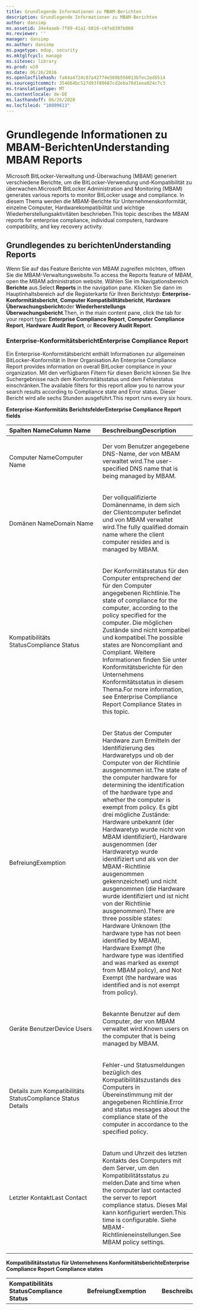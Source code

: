 ```yaml
---
title: Grundlegende Informationen zu MBAM-Berichten
description: Grundlegende Informationen zu MBAM-Berichten
author: dansimp
ms.assetid: 34e4aaeb-7f89-41a1-b816-c6fe8397b060
ms.reviewer: ''
manager: dansimp
ms.author: dansimp
ms.pagetype: mdop, security
ms.mktglfcycl: manage
ms.sitesec: library
ms.prod: w10
ms.date: 06/16/2016
ms.openlocfilehash: fa64a4724c87a42774e569b556013bfec2ed5514
ms.sourcegitcommit: 354664bc527d93f80687cd2eba70d1eea024c7c3
ms.translationtype: MT
ms.contentlocale: de-DE
ms.lasthandoff: 06/26/2020
ms.locfileid: "10809613"
---
```

# <span data-ttu-id="4cde3-103">Grundlegende Informationen zu MBAM-Berichten</span><span class="sxs-lookup"><span data-stu-id="4cde3-103">Understanding MBAM Reports</span></span>


<span data-ttu-id="4cde3-104">Microsoft BitLocker-Verwaltung und-Überwachung (MBAM) generiert verschiedene Berichte, um die BitLocker-Verwendung und-Kompatibilität zu überwachen.</span><span class="sxs-lookup"><span data-stu-id="4cde3-104">Microsoft BitLocker Administration and Monitoring (MBAM) generates various reports to monitor BitLocker usage and compliance.</span></span> <span data-ttu-id="4cde3-105">In diesem Thema werden die MBAM-Berichte für Unternehmenskonformität, einzelne Computer, Hardwarekompatibilität und wichtige Wiederherstellungsaktivitäten beschrieben.</span><span class="sxs-lookup"><span data-stu-id="4cde3-105">This topic describes the MBAM reports for enterprise compliance, individual computers, hardware compatibility, and key recovery activity.</span></span>

## <span data-ttu-id="4cde3-106">Grundlegendes zu berichten</span><span class="sxs-lookup"><span data-stu-id="4cde3-106">Understanding Reports</span></span>


<span data-ttu-id="4cde3-107">Wenn Sie auf das Feature Berichte von MBAM zugreifen möchten, öffnen Sie die MBAM-Verwaltungswebsite.</span><span class="sxs-lookup"><span data-stu-id="4cde3-107">To access the Reports feature of MBAM, open the MBAM administration website.</span></span> <span data-ttu-id="4cde3-108">Wählen Sie im Navigationsbereich **Berichte** aus.</span><span class="sxs-lookup"><span data-stu-id="4cde3-108">Select **Reports** in the navigation pane.</span></span> <span data-ttu-id="4cde3-109">Klicken Sie dann im Hauptinhaltsbereich auf die Registerkarte für Ihren Berichtstyp: **Enterprise-Konformitätsbericht**, **Computer Kompatibilitätsbericht**, **Hardware Überwachungsbericht**oder **Wiederherstellungs Überwachungsbericht**.</span><span class="sxs-lookup"><span data-stu-id="4cde3-109">Then, in the main content pane, click the tab for your report type: **Enterprise Compliance Report**, **Computer Compliance Report**, **Hardware Audit Report**, or **Recovery Audit Report**.</span></span>

### <span data-ttu-id="4cde3-110">Enterprise-Konformitätsbericht</span><span class="sxs-lookup"><span data-stu-id="4cde3-110">Enterprise Compliance Report</span></span>

<span data-ttu-id="4cde3-111">Ein Enterprise-Konformitätsbericht enthält Informationen zur allgemeinen BitLocker-Konformität in Ihrer Organisation.</span><span class="sxs-lookup"><span data-stu-id="4cde3-111">An Enterprise Compliance Report provides information on overall BitLocker compliance in your organization.</span></span> <span data-ttu-id="4cde3-112">Mit den verfügbaren Filtern für diesen Bericht können Sie Ihre Suchergebnisse nach dem Konformitätsstatus und dem Fehlerstatus einschränken.</span><span class="sxs-lookup"><span data-stu-id="4cde3-112">The available filters for this report allow you to narrow your search results according to Compliance state and Error status.</span></span> <span data-ttu-id="4cde3-113">Dieser Bericht wird alle sechs Stunden ausgeführt.</span><span class="sxs-lookup"><span data-stu-id="4cde3-113">This report runs every six hours.</span></span>

**<span data-ttu-id="4cde3-114">Enterprise-Konformitäts Berichtsfelder</span><span class="sxs-lookup"><span data-stu-id="4cde3-114">Enterprise Compliance Report fields</span></span>**

<table>
<colgroup>
<col width="50%" />
<col width="50%" />
</colgroup>
<thead>
<tr class="header">
<th align="left"><span data-ttu-id="4cde3-115">Spalten Name</span><span class="sxs-lookup"><span data-stu-id="4cde3-115">Column Name</span></span></th>
<th align="left"><span data-ttu-id="4cde3-116">Beschreibung</span><span class="sxs-lookup"><span data-stu-id="4cde3-116">Description</span></span></th>
</tr>
</thead>
<tbody>
<tr class="odd">
<td align="left"><p><span data-ttu-id="4cde3-117">Computer Name</span><span class="sxs-lookup"><span data-stu-id="4cde3-117">Computer Name</span></span></p></td>
<td align="left"><p><span data-ttu-id="4cde3-118">Der vom Benutzer angegebene DNS-Name, der von MBAM verwaltet wird.</span><span class="sxs-lookup"><span data-stu-id="4cde3-118">The user-specified DNS name that is being managed by MBAM.</span></span></p></td>
</tr>
<tr class="even">
<td align="left"><p><span data-ttu-id="4cde3-119">Domänen Name</span><span class="sxs-lookup"><span data-stu-id="4cde3-119">Domain Name</span></span></p></td>
<td align="left"><p><span data-ttu-id="4cde3-120">Der vollqualifizierte Domänenname, in dem sich der Clientcomputer befindet und von MBAM verwaltet wird.</span><span class="sxs-lookup"><span data-stu-id="4cde3-120">The fully qualified domain name where the client computer resides and is managed by MBAM.</span></span></p></td>
</tr>
<tr class="odd">
<td align="left"><p><span data-ttu-id="4cde3-121">Kompatibilitäts Status</span><span class="sxs-lookup"><span data-stu-id="4cde3-121">Compliance Status</span></span></p></td>
<td align="left"><p><span data-ttu-id="4cde3-122">Der Konformitätsstatus für den Computer entsprechend der für den Computer angegebenen Richtlinie.</span><span class="sxs-lookup"><span data-stu-id="4cde3-122">The state of compliance for the computer, according to the policy specified for the computer.</span></span> <span data-ttu-id="4cde3-123">Die möglichen Zustände sind nicht kompatibel und kompatibel.</span><span class="sxs-lookup"><span data-stu-id="4cde3-123">The possible states are Noncompliant and Compliant.</span></span> <span data-ttu-id="4cde3-124">Weitere Informationen finden Sie unter Konformitätsberichte für den Unternehmens Konformitätsstatus in diesem Thema.</span><span class="sxs-lookup"><span data-stu-id="4cde3-124">For more information, see Enterprise Compliance Report Compliance States in this topic.</span></span></p></td>
</tr>
<tr class="even">
<td align="left"><p><span data-ttu-id="4cde3-125">Befreiung</span><span class="sxs-lookup"><span data-stu-id="4cde3-125">Exemption</span></span></p></td>
<td align="left"><p><span data-ttu-id="4cde3-126">Der Status der Computer Hardware zum Ermitteln der Identifizierung des Hardwaretyps und ob der Computer von der Richtlinie ausgenommen ist.</span><span class="sxs-lookup"><span data-stu-id="4cde3-126">The state of the computer hardware for determining the identification of the hardware type and whether the computer is exempt from policy.</span></span> <span data-ttu-id="4cde3-127">Es gibt drei mögliche Zustände: Hardware unbekannt (der Hardwaretyp wurde nicht von MBAM identifiziert), Hardware ausgenommen (der Hardwaretyp wurde identifiziert und als von der MBAM-Richtlinie ausgenommen gekennzeichnet) und nicht ausgenommen (die Hardware wurde identifiziert und ist nicht von der Richtlinie ausgenommen).</span><span class="sxs-lookup"><span data-stu-id="4cde3-127">There are three possible states: Hardware Unknown (the hardware type has not been identified by MBAM), Hardware Exempt (the hardware type was identified and was marked as exempt from MBAM policy), and Not Exempt (the hardware was identified and is not exempt from policy).</span></span></p></td>
</tr>
<tr class="odd">
<td align="left"><p><span data-ttu-id="4cde3-128">Geräte Benutzer</span><span class="sxs-lookup"><span data-stu-id="4cde3-128">Device Users</span></span></p></td>
<td align="left"><p><span data-ttu-id="4cde3-129">Bekannte Benutzer auf dem Computer, der von MBAM verwaltet wird.</span><span class="sxs-lookup"><span data-stu-id="4cde3-129">Known users on the computer that is being managed by MBAM.</span></span></p></td>
</tr>
<tr class="even">
<td align="left"><p><span data-ttu-id="4cde3-130">Details zum Kompatibilitäts Status</span><span class="sxs-lookup"><span data-stu-id="4cde3-130">Compliance Status Details</span></span></p></td>
<td align="left"><p><span data-ttu-id="4cde3-131">Fehler-und Statusmeldungen bezüglich des Kompatibilitätszustands des Computers in Übereinstimmung mit der angegebenen Richtlinie.</span><span class="sxs-lookup"><span data-stu-id="4cde3-131">Error and status messages about the compliance state of the computer in accordance to the specified policy.</span></span></p></td>
</tr>
<tr class="odd">
<td align="left"><p><span data-ttu-id="4cde3-132">Letzter Kontakt</span><span class="sxs-lookup"><span data-stu-id="4cde3-132">Last Contact</span></span></p></td>
<td align="left"><p><span data-ttu-id="4cde3-133">Datum und Uhrzeit des letzten Kontakts des Computers mit dem Server, um den Kompatibilitätsstatus zu melden.</span><span class="sxs-lookup"><span data-stu-id="4cde3-133">Date and time when the computer last contacted the server to report compliance status.</span></span> <span data-ttu-id="4cde3-134">Dieses Mal kann konfiguriert werden.</span><span class="sxs-lookup"><span data-stu-id="4cde3-134">This time is configurable.</span></span> <span data-ttu-id="4cde3-135">Siehe MBAM-Richtlinieneinstellungen.</span><span class="sxs-lookup"><span data-stu-id="4cde3-135">See MBAM policy settings.</span></span></p></td>
</tr>
</tbody>
</table>

 

**<span data-ttu-id="4cde3-136">Kompatibilitätsstatus für Unternehmens Konformitätsberichte</span><span class="sxs-lookup"><span data-stu-id="4cde3-136">Enterprise Compliance Report Compliance states</span></span>**

<table>
<colgroup>
<col width="25%" />
<col width="25%" />
<col width="25%" />
<col width="25%" />
</colgroup>
<thead>
<tr class="header">
<th align="left"><span data-ttu-id="4cde3-137">Kompatibilitäts Status</span><span class="sxs-lookup"><span data-stu-id="4cde3-137">Compliance Status</span></span></th>
<th align="left"><span data-ttu-id="4cde3-138">Befreiung</span><span class="sxs-lookup"><span data-stu-id="4cde3-138">Exemption</span></span></th>
<th align="left"><span data-ttu-id="4cde3-139">Beschreibung</span><span class="sxs-lookup"><span data-stu-id="4cde3-139">Description</span></span></th>
<th align="left"><span data-ttu-id="4cde3-140">Benutzeraktion</span><span class="sxs-lookup"><span data-stu-id="4cde3-140">User Action</span></span></th>
</tr>
</thead>
<tbody>
<tr class="odd">
<td align="left"><p><span data-ttu-id="4cde3-141">Nicht kompatibler</span><span class="sxs-lookup"><span data-stu-id="4cde3-141">Noncompliant</span></span></p></td>
<td align="left"><p><span data-ttu-id="4cde3-142">Nicht ausgenommen</span><span class="sxs-lookup"><span data-stu-id="4cde3-142">Not Exempt</span></span></p></td>
<td align="left"><p><span data-ttu-id="4cde3-143">Der Computer ist gemäß der angegebenen Richtlinie nicht kompatibel, und der Hardwaretyp wurde nicht als von der Richtlinie ausgenommen angegeben.</span><span class="sxs-lookup"><span data-stu-id="4cde3-143">The computer is noncompliant according to the specified policy, and the hardware type has not been indicated as exempt from policy.</span></span></p></td>
<td align="left"><p><span data-ttu-id="4cde3-144">Klicken Sie auf <strong> Computer Name </strong> , um den Bericht zur Computer Konformität zu erweitern und festzustellen, ob der Status der einzelnen Laufwerke der angegebenen Richtlinie entspricht.</span><span class="sxs-lookup"><span data-stu-id="4cde3-144">Click <strong>Computer Name</strong> to expand the Computer Compliance Report and determine whether the state of each drive complies with the specified policy.</span></span> <span data-ttu-id="4cde3-145">Wenn der Verschlüsselungsstatus angibt, dass der Computer nicht verschlüsselt ist, ist möglicherweise die Verschlüsselung noch in Bearbeitung, oder es liegt ein Fehler auf dem Computer vor.</span><span class="sxs-lookup"><span data-stu-id="4cde3-145">If the encryption state indicates that the computer is not encrypted, encryption might still be in process, or there might be an error on the computer.</span></span> <span data-ttu-id="4cde3-146">Wenn kein Fehler vorliegt, besteht die wahrscheinlichste Ursache darin, dass der Computer noch eine Verbindung herstellt oder den Verschlüsselungsstatus herstellt.</span><span class="sxs-lookup"><span data-stu-id="4cde3-146">If there is no error, the likely cause is that the computer is still in the process of connecting or establishing the encryption status.</span></span> <span data-ttu-id="4cde3-147">Überprüfen Sie später, ob sich der Status ändert.</span><span class="sxs-lookup"><span data-stu-id="4cde3-147">Check back later to determine if the state changes.</span></span></p></td>
</tr>
<tr class="even">
<td align="left"><p><span data-ttu-id="4cde3-148">Kompatibel</span><span class="sxs-lookup"><span data-stu-id="4cde3-148">Compliant</span></span></p></td>
<td align="left"><p><span data-ttu-id="4cde3-149">Nicht ausgenommen</span><span class="sxs-lookup"><span data-stu-id="4cde3-149">Not Exempt</span></span></p></td>
<td align="left"><p><span data-ttu-id="4cde3-150">Der Computer ist gemäß der angegebenen Richtlinie kompatibel.</span><span class="sxs-lookup"><span data-stu-id="4cde3-150">The computer is compliant in accordance with the specified policy.</span></span></p></td>
<td align="left"><p><span data-ttu-id="4cde3-151">Keine Aktion erforderlich.</span><span class="sxs-lookup"><span data-stu-id="4cde3-151">No Action needed.</span></span> <span data-ttu-id="4cde3-152">Optional können Sie den Bericht zur Computer Konformität anzeigen, um den Zustand des Computers zu bestätigen.</span><span class="sxs-lookup"><span data-stu-id="4cde3-152">Optionally, you can view the Computer Compliance Report to confirm the state of the computer.</span></span></p></td>
</tr>
<tr class="odd">
<td align="left"><p><span data-ttu-id="4cde3-153">Kompatibel</span><span class="sxs-lookup"><span data-stu-id="4cde3-153">Compliant</span></span></p></td>
<td align="left"><p><span data-ttu-id="4cde3-154">Hardware ausgenommen</span><span class="sxs-lookup"><span data-stu-id="4cde3-154">Hardware Exempt</span></span></p></td>
<td align="left"><p><span data-ttu-id="4cde3-155">Wenn der Hardwaretyp ausgenommen ist.</span><span class="sxs-lookup"><span data-stu-id="4cde3-155">If the Hardware type is exempt.</span></span> <span data-ttu-id="4cde3-156">Unabhängig davon, wie die Richtlinie festgesetzt wird, oder der einzelne Status jeder Festplatte, wird der Gesamtzustand als kompatibel angesehen.</span><span class="sxs-lookup"><span data-stu-id="4cde3-156">Regardless of how the policy is set or the individual status of each hard-drive, the overall state is considered to be compliant.</span></span></p></td>
<td align="left"><p><span data-ttu-id="4cde3-157">Keine Aktion erforderlich.</span><span class="sxs-lookup"><span data-stu-id="4cde3-157">No action needed.</span></span></p></td>
</tr>
<tr class="even">
<td align="left"><p><span data-ttu-id="4cde3-158">Kompatibel</span><span class="sxs-lookup"><span data-stu-id="4cde3-158">Compliant</span></span></p></td>
<td align="left"><p><span data-ttu-id="4cde3-159">Hardware unbekannt</span><span class="sxs-lookup"><span data-stu-id="4cde3-159">Hardware Unknown</span></span></p></td>
<td align="left"><p><span data-ttu-id="4cde3-160">MBAM erkennt den Hardware-Typ, aber MBAM weiß nicht, ob es sich um eine Befreiung oder nicht um eine Befreiung handelt.</span><span class="sxs-lookup"><span data-stu-id="4cde3-160">MBAM recognizes the hardware type, but MBAM does not know whether it is exempt or not exempt.</span></span> <span data-ttu-id="4cde3-161">Dies tritt auf, wenn der Administrator den kompatiblen Status für die Hardware nicht eingerichtet hat.</span><span class="sxs-lookup"><span data-stu-id="4cde3-161">This occurs if the administrator has not set the Compatible status for the hardware.</span></span> <span data-ttu-id="4cde3-162">Daher wird MBAM standardmäßig auf den kompatiblen Status zurückgesetzt.</span><span class="sxs-lookup"><span data-stu-id="4cde3-162">Therefore, MBAM reverts to Compliant status by default.</span></span></p></td>
<td align="left"><p><span data-ttu-id="4cde3-163">Dies ist der Anfangszustand eines neu bereitgestellten MBAM-Clients.</span><span class="sxs-lookup"><span data-stu-id="4cde3-163">This is the initial state of a newly deployed MBAM client.</span></span> <span data-ttu-id="4cde3-164">Sie ist in der Regel nur ein vorübergehender Zustand.</span><span class="sxs-lookup"><span data-stu-id="4cde3-164">It is typically only a transient state.</span></span> <span data-ttu-id="4cde3-165">Auch wenn der Administrator die Hardware als kompatibel gekennzeichnet hat, kann es zu einer erheblichen Verzögerung oder konfigurierbarer Wartezeit kommen, bevor der Clientcomputer wieder meldet.</span><span class="sxs-lookup"><span data-stu-id="4cde3-165">Even if the administrator has marked the Hardware as Compatible, there can be a significant delay or configurable wait time before the client computer reports back in.</span></span> <span data-ttu-id="4cde3-166">Notieren Sie sich die Uhrzeit des letzten Kontakts, und melden Sie sich nach dem angegebenen Intervall erneut an, um festzustellen, ob sich der Zustand geändert hat.</span><span class="sxs-lookup"><span data-stu-id="4cde3-166">Make note of the time of Last Contact, and check in again after the specified interval to see if the state has changed.</span></span> <span data-ttu-id="4cde3-167">Wenn sich der Status nicht geändert hat, liegt möglicherweise ein Fehler für diesen Computer oder Hardwaretyp vor.</span><span class="sxs-lookup"><span data-stu-id="4cde3-167">If the state has not changed, there may be an error for this computer or hardware type.</span></span></p></td>
</tr>
</tbody>
</table>

 

### <span data-ttu-id="4cde3-168">Bericht zur Computer Konformität</span><span class="sxs-lookup"><span data-stu-id="4cde3-168">Computer Compliance Report</span></span>

<span data-ttu-id="4cde3-169">Der Bericht zur Computer Konformität zeigt Informationen an, die für einen Computer oder benutzerspezifisch sind.</span><span class="sxs-lookup"><span data-stu-id="4cde3-169">The Computer Compliance Report displays information that is specific to a computer or user.</span></span>

<span data-ttu-id="4cde3-170">Der Bericht zur Computer Konformität enthält detaillierte Verschlüsselungsinformationen und anwendbare Richtlinien für jedes Laufwerk auf einem Computer, einschließlich Betriebssystemlaufwerke und fest Netzlaufwerke.</span><span class="sxs-lookup"><span data-stu-id="4cde3-170">The Computer Compliance Report provides detailed encryption information and applicable policies for each drive on a computer, including operating system drives and fixed data drives.</span></span> <span data-ttu-id="4cde3-171">Wenn Sie diesen Berichtstyp anzeigen möchten, klicken Sie im Enterprise Compliance-Bericht auf den Computernamen, oder geben Sie den Computernamen in den Computer Kompatibilitätsbericht ein.</span><span class="sxs-lookup"><span data-stu-id="4cde3-171">To view this report type, click the computer name in the Enterprise Compliance Report or type the computer name in the Computer Compliance Report.</span></span> <span data-ttu-id="4cde3-172">Um die Details der einzelnen Laufwerke anzuzeigen, erweitern Sie den Eintrag Computer Name.</span><span class="sxs-lookup"><span data-stu-id="4cde3-172">To view the details of each drive, expand the Computer Name entry.</span></span>

<span data-ttu-id="4cde3-173">**Hinweis**  Dieser Bericht bietet keinen Verschlüsselungsstatus für Wechseldaten-Volumes.</span><span class="sxs-lookup"><span data-stu-id="4cde3-173">**Note** This report does not provide encryption status for Removable Data Volumes.</span></span>

 

**<span data-ttu-id="4cde3-174">Bericht Felder für Computer Konformitätsberichte</span><span class="sxs-lookup"><span data-stu-id="4cde3-174">Computer Compliance Report fields</span></span>**

<table>
<colgroup>
<col width="50%" />
<col width="50%" />
</colgroup>
<thead>
<tr class="header">
<th align="left"><span data-ttu-id="4cde3-175">Spalten Name</span><span class="sxs-lookup"><span data-stu-id="4cde3-175">Column Name</span></span></th>
<th align="left"><span data-ttu-id="4cde3-176">Beschreibung</span><span class="sxs-lookup"><span data-stu-id="4cde3-176">Description</span></span></th>
</tr>
</thead>
<tbody>
<tr class="odd">
<td align="left"><p><span data-ttu-id="4cde3-177">Computer Name</span><span class="sxs-lookup"><span data-stu-id="4cde3-177">Computer Name</span></span></p></td>
<td align="left"><p><span data-ttu-id="4cde3-178">Der vom Benutzer angegebene DNS-Computername, der von MBAM verwaltet wird.</span><span class="sxs-lookup"><span data-stu-id="4cde3-178">The user-specified DNS computer name that is being managed by MBAM.</span></span></p></td>
</tr>
<tr class="even">
<td align="left"><p><span data-ttu-id="4cde3-179">Domänen Name</span><span class="sxs-lookup"><span data-stu-id="4cde3-179">Domain Name</span></span></p></td>
<td align="left"><p><span data-ttu-id="4cde3-180">Der vollqualifizierte Domänenname, in dem sich der Clientcomputer befindet und von MBAM verwaltet wird.</span><span class="sxs-lookup"><span data-stu-id="4cde3-180">The fully qualified domain name where the client computer resides and is managed by MBAM.</span></span></p></td>
</tr>
<tr class="odd">
<td align="left"><p><span data-ttu-id="4cde3-181">Computertyp</span><span class="sxs-lookup"><span data-stu-id="4cde3-181">Computer Type</span></span></p></td>
<td align="left"><p><span data-ttu-id="4cde3-182">Der Portabilitäts des Computers.</span><span class="sxs-lookup"><span data-stu-id="4cde3-182">The portability type of computer.</span></span> <span data-ttu-id="4cde3-183">Gültige Typen sind nicht portabel und portabel.</span><span class="sxs-lookup"><span data-stu-id="4cde3-183">Valid types are non-Portable and Portable.</span></span></p></td>
</tr>
<tr class="even">
<td align="left"><p><span data-ttu-id="4cde3-184">Betriebssystem</span><span class="sxs-lookup"><span data-stu-id="4cde3-184">Operating System</span></span></p></td>
<td align="left"><p><span data-ttu-id="4cde3-185">Der Typ des Betriebssystems, der auf dem verwalteten MBAM-Clientcomputer installiert ist.</span><span class="sxs-lookup"><span data-stu-id="4cde3-185">Operating System type installed on the MBAM managed client computer.</span></span></p></td>
</tr>
<tr class="odd">
<td align="left"><p><span data-ttu-id="4cde3-186">Kompatibilitäts Status</span><span class="sxs-lookup"><span data-stu-id="4cde3-186">Compliance Status</span></span></p></td>
<td align="left"><p><span data-ttu-id="4cde3-187">Der allgemeine Kompatibilitäts Status des Computers, der von MBAM verwaltet wird.</span><span class="sxs-lookup"><span data-stu-id="4cde3-187">The overall Compliance Status of the computer managed by MBAM.</span></span> <span data-ttu-id="4cde3-188">Gültige Zustände sind kompatibel und nicht kompatibel.</span><span class="sxs-lookup"><span data-stu-id="4cde3-188">Valid states are Compliant and Noncompliant.</span></span> <span data-ttu-id="4cde3-189">Obwohl es möglich ist, kompatible und nicht konforme Laufwerke auf demselben Computer zu haben, gibt dieses Feld die gesamte Computer Konformität pro angegebene Richtlinie an.</span><span class="sxs-lookup"><span data-stu-id="4cde3-189">While it is possible to have Compliant and Noncompliant drives in the same computer, this field indicates the overall computer compliance per specified policy.</span></span></p></td>
</tr>
<tr class="even">
<td align="left"><p><span data-ttu-id="4cde3-190">Policy-Cypher-Stärke</span><span class="sxs-lookup"><span data-stu-id="4cde3-190">Policy Cypher Strength</span></span></p></td>
<td align="left"><p><span data-ttu-id="4cde3-191">Die vom Administrator während der MBAM-Richtlinien Spezifikation ausgewählte Verschlüsselungsstärke.</span><span class="sxs-lookup"><span data-stu-id="4cde3-191">The Cipher Strength selected by the Administrator during MBAM policy specification.</span></span> <span data-ttu-id="4cde3-192">Beispiel: 128-Bit mit Diffusor</span><span class="sxs-lookup"><span data-stu-id="4cde3-192">For example, 128-bit with Diffuser</span></span></p></td>
</tr>
<tr class="odd">
<td align="left"><p><span data-ttu-id="4cde3-193">Richtlinien-Betriebs System Laufwerk</span><span class="sxs-lookup"><span data-stu-id="4cde3-193">Policy Operating System Drive</span></span></p></td>
<td align="left"><p><span data-ttu-id="4cde3-194">Gibt an, ob für den Typ O/S und Protector eine Verschlüsselung erforderlich ist.</span><span class="sxs-lookup"><span data-stu-id="4cde3-194">Indicates whether encryption is required for the O/S and the protector type as applicable.</span></span></p></td>
</tr>
<tr class="even">
<td align="left"><p><span data-ttu-id="4cde3-195">Richtlinie mit festem Datenlaufwerk</span><span class="sxs-lookup"><span data-stu-id="4cde3-195">Policy Fixed Data Drive</span></span></p></td>
<td align="left"><p><span data-ttu-id="4cde3-196">Gibt an, ob für das festgelegte Laufwerk eine Verschlüsselung erforderlich ist.</span><span class="sxs-lookup"><span data-stu-id="4cde3-196">Indicates whether encryption is required for the Fixed Drive.</span></span></p></td>
</tr>
<tr class="odd">
<td align="left"><p><span data-ttu-id="4cde3-197">Richtlinie Wechseldatenträger-Datenlaufwerk</span><span class="sxs-lookup"><span data-stu-id="4cde3-197">Policy Removable Data Drive</span></span></p></td>
<td align="left"><p><span data-ttu-id="4cde3-198">Gibt an, ob für das Wechsellaufwerk eine Verschlüsselung erforderlich ist.</span><span class="sxs-lookup"><span data-stu-id="4cde3-198">Indicates whether encryption is required for the Removable Drive.</span></span></p></td>
</tr>
<tr class="even">
<td align="left"><p><span data-ttu-id="4cde3-199">Geräte Benutzer</span><span class="sxs-lookup"><span data-stu-id="4cde3-199">Device Users</span></span></p></td>
<td align="left"><p><span data-ttu-id="4cde3-200">Stellt die Identität bekannter Benutzer auf dem Computer bereit.</span><span class="sxs-lookup"><span data-stu-id="4cde3-200">Provides the identity of known users on the computer.</span></span></p></td>
</tr>
<tr class="odd">
<td align="left"><p><span data-ttu-id="4cde3-201">Befreiung</span><span class="sxs-lookup"><span data-stu-id="4cde3-201">Exemption</span></span></p></td>
<td align="left"><p><span data-ttu-id="4cde3-202">Gibt an, ob der Computer-Hardwaretyp von MBAM erkannt wird und, falls bekannt, ob der Computer als von der Richtlinie ausgenommen angegeben wurde.</span><span class="sxs-lookup"><span data-stu-id="4cde3-202">Indicates whether the computer hardware type is recognized by MBAM and, if known, whether the computer has been indicated as exempt from policy.</span></span> <span data-ttu-id="4cde3-203">Es gibt drei Zustände: Hardware unbekannt (der Hardwaretyp wurde nicht von MBAM identifiziert); Hardware ausgenommen (der Hardwaretyp wurde identifiziert und als von der MBAM-Richtlinie ausgenommen markiert); und nicht ausgenommen (die Hardware wurde identifiziert und ist nicht von der Richtlinie ausgenommen).</span><span class="sxs-lookup"><span data-stu-id="4cde3-203">There are three states: Hardware Unknown (the hardware type has not been identified by MBAM); Hardware Exempt (the hardware type was identified and was marked as exempt from MBAM policy); and Not Exempt (the hardware was identified and is not exempt from policy).</span></span></p></td>
</tr>
<tr class="even">
<td align="left"><p><span data-ttu-id="4cde3-204">Hersteller</span><span class="sxs-lookup"><span data-stu-id="4cde3-204">Manufacturer</span></span></p></td>
<td align="left"><p><span data-ttu-id="4cde3-205">Der Name des Computerherstellers, wie er im Computer-BIOS angezeigt wird.</span><span class="sxs-lookup"><span data-stu-id="4cde3-205">The computer manufacturer name as it appears in the computer BIOS.</span></span></p></td>
</tr>
<tr class="odd">
<td align="left"><p><span data-ttu-id="4cde3-206">Modell</span><span class="sxs-lookup"><span data-stu-id="4cde3-206">Model</span></span></p></td>
<td align="left"><p><span data-ttu-id="4cde3-207">Der Modellname des Computerherstellers, wie er im Computer-BIOS angezeigt wird.</span><span class="sxs-lookup"><span data-stu-id="4cde3-207">The computer manufacturer model name as it appears in the computer BIOS.</span></span></p></td>
</tr>
<tr class="even">
<td align="left"><p><span data-ttu-id="4cde3-208">Details zum Kompatibilitäts Status</span><span class="sxs-lookup"><span data-stu-id="4cde3-208">Compliance Status Details</span></span></p></td>
<td align="left"><p><span data-ttu-id="4cde3-209">Fehler-und Statusmeldungen des Kompatibilitätszustands des Computers in Übereinstimmung mit der angegebenen Richtlinie.</span><span class="sxs-lookup"><span data-stu-id="4cde3-209">Error and status messages of the compliance state of the computer in accordance with the specified policy.</span></span></p></td>
</tr>
<tr class="odd">
<td align="left"><p><span data-ttu-id="4cde3-210">Letzter Kontakt</span><span class="sxs-lookup"><span data-stu-id="4cde3-210">Last Contact</span></span></p></td>
<td align="left"><p><span data-ttu-id="4cde3-211">Datum und Uhrzeit des letzten Kontakts des Computers mit dem Server, um den Kompatibilitätsstatus zu melden.</span><span class="sxs-lookup"><span data-stu-id="4cde3-211">Date and time that the computer last contacted the server to report compliance status.</span></span> <span data-ttu-id="4cde3-212">T</span><span class="sxs-lookup"><span data-stu-id="4cde3-212">T</span></span></p></td>
</tr>
</tbody>
</table>

 

**<span data-ttu-id="4cde3-213">Computer Konformitäts Berichts Laufwerk (Felder)</span><span class="sxs-lookup"><span data-stu-id="4cde3-213">Computer Compliance Report Drive fields</span></span>**

<table>
<colgroup>
<col width="50%" />
<col width="50%" />
</colgroup>
<thead>
<tr class="header">
<th align="left"><span data-ttu-id="4cde3-214">Spalten Name</span><span class="sxs-lookup"><span data-stu-id="4cde3-214">Column Name</span></span></th>
<th align="left"><span data-ttu-id="4cde3-215">Beschreibung</span><span class="sxs-lookup"><span data-stu-id="4cde3-215">Description</span></span></th>
</tr>
</thead>
<tbody>
<tr class="odd">
<td align="left"><p><span data-ttu-id="4cde3-216">Laufwerkbuchstabe</span><span class="sxs-lookup"><span data-stu-id="4cde3-216">Drive Letter</span></span></p></td>
<td align="left"><p><span data-ttu-id="4cde3-217">Computer Laufwerkbuchstabe, der diesem bestimmten Laufwerk vom Benutzer zugewiesen wurde.</span><span class="sxs-lookup"><span data-stu-id="4cde3-217">Computer drive letter that was assigned to this particular drive by the user.</span></span></p></td>
</tr>
<tr class="even">
<td align="left"><p><span data-ttu-id="4cde3-218">Laufwerktyp</span><span class="sxs-lookup"><span data-stu-id="4cde3-218">Drive Type</span></span></p></td>
<td align="left"><p><span data-ttu-id="4cde3-219">Der Typ des Laufwerks.</span><span class="sxs-lookup"><span data-stu-id="4cde3-219">Type of drive.</span></span> <span data-ttu-id="4cde3-220">Gültige Werte sind Betriebs System Laufwerk und festes Datenlaufwerk.</span><span class="sxs-lookup"><span data-stu-id="4cde3-220">Valid values are Operating System Drive and Fixed Data Drive.</span></span> <span data-ttu-id="4cde3-221">Hierbei handelt es sich um physikalische Laufwerke anstatt um logische Volumes.</span><span class="sxs-lookup"><span data-stu-id="4cde3-221">These are physical drives rather than logical volumes.</span></span></p></td>
</tr>
<tr class="odd">
<td align="left"><p><span data-ttu-id="4cde3-222">Cypher-Stärke</span><span class="sxs-lookup"><span data-stu-id="4cde3-222">Cypher Strength</span></span></p></td>
<td align="left"><p><span data-ttu-id="4cde3-223">Die vom Administrator während der MBAM-Richtlinien Spezifikation ausgewählte Verschlüsselungsstärke.</span><span class="sxs-lookup"><span data-stu-id="4cde3-223">Cipher Strength selected by the Administrator during MBAM policy specification.</span></span></p></td>
</tr>
<tr class="even">
<td align="left"><p><span data-ttu-id="4cde3-224">Protector-Typ</span><span class="sxs-lookup"><span data-stu-id="4cde3-224">Protector Type</span></span></p></td>
<td align="left"><p><span data-ttu-id="4cde3-225">Der Typ des Beschützers, der über eine Richtlinie zum Verschlüsseln eines Betriebssystems oder eines festen Volumes ausgewählt wurde.</span><span class="sxs-lookup"><span data-stu-id="4cde3-225">Type of protector selected via policy used to encrypt an operating system or Fixed volume.</span></span> <span data-ttu-id="4cde3-226">Die gültigen Schutztypen auf einem Betriebssystemlaufwerk sind TPM oder TPM + PIN.</span><span class="sxs-lookup"><span data-stu-id="4cde3-226">The valid protector types on an operating system drive are TPM or TPM+PIN.</span></span> <span data-ttu-id="4cde3-227">Der einzige gültige Protector-Typ für ein festes Datenvolumen ist ein Kennwort.</span><span class="sxs-lookup"><span data-stu-id="4cde3-227">The only valid protector type for a Fixed Data Volume is Password.</span></span></p></td>
</tr>
<tr class="odd">
<td align="left"><p><span data-ttu-id="4cde3-228">Protector-Status</span><span class="sxs-lookup"><span data-stu-id="4cde3-228">Protector State</span></span></p></td>
<td align="left"><p><span data-ttu-id="4cde3-229">Dieses Feld gibt an, ob der Computer den in der Richtlinie angegebenen Protector-Typ aktiviert hat.</span><span class="sxs-lookup"><span data-stu-id="4cde3-229">This field indicates whether the computer has enabled the protector type specified in the policy.</span></span> <span data-ttu-id="4cde3-230">Die gültigen Zustände sind ein-oder ausgeschaltet.</span><span class="sxs-lookup"><span data-stu-id="4cde3-230">The valid states are ON or OFF.</span></span></p></td>
</tr>
<tr class="even">
<td align="left"><p><span data-ttu-id="4cde3-231">Verschlüsselungsstatus</span><span class="sxs-lookup"><span data-stu-id="4cde3-231">Encryption State</span></span></p></td>
<td align="left"><p><span data-ttu-id="4cde3-232">Dies ist der aktuelle Verschlüsselungsstatus des Laufwerks.</span><span class="sxs-lookup"><span data-stu-id="4cde3-232">This is the current encryption state of the drive.</span></span> <span data-ttu-id="4cde3-233">Gültige Zustände sind verschlüsselt, nicht verschlüsselt und verschlüsseln.</span><span class="sxs-lookup"><span data-stu-id="4cde3-233">Valid states are Encrypted, Not Encrypted, and Encrypting.</span></span></p></td>
</tr>
<tr class="odd">
<td align="left"><p><span data-ttu-id="4cde3-234">Kompatibilitäts Status</span><span class="sxs-lookup"><span data-stu-id="4cde3-234">Compliance Status</span></span></p></td>
<td align="left"><p><span data-ttu-id="4cde3-235">Gibt an, ob das Laufwerk der Richtlinie entspricht.</span><span class="sxs-lookup"><span data-stu-id="4cde3-235">Indicates whether the drive is in accordance with the policy.</span></span> <span data-ttu-id="4cde3-236">Status sind nicht kompatibel und kompatibel.</span><span class="sxs-lookup"><span data-stu-id="4cde3-236">States are Noncompliant and Compliant.</span></span></p></td>
</tr>
<tr class="even">
<td align="left"><p><span data-ttu-id="4cde3-237">Details zum Kompatibilitäts Status</span><span class="sxs-lookup"><span data-stu-id="4cde3-237">Compliance Status Details</span></span></p></td>
<td align="left"><p><span data-ttu-id="4cde3-238">Enthält Fehler-und Statusmeldungen bezüglich des Kompatibilitätszustands des Computers.</span><span class="sxs-lookup"><span data-stu-id="4cde3-238">Contains error and status messages regarding the compliance state of the computer.</span></span></p></td>
</tr>
</tbody>
</table>

 

### <span data-ttu-id="4cde3-239">Hardware Überwachungsbericht</span><span class="sxs-lookup"><span data-stu-id="4cde3-239">Hardware Audit Report</span></span>

<span data-ttu-id="4cde3-240">Dieser Bericht kann Ihnen dabei helfen, Änderungen am Hardware Kompatibilitätsstatus bestimmter Computermarken und-Modelle zu überwachen.</span><span class="sxs-lookup"><span data-stu-id="4cde3-240">This report can help you audit changes to the Hardware Compatibility status of specific computer makes and models.</span></span> <span data-ttu-id="4cde3-241">Damit Sie die Suchergebnisse einschränken können, enthält dieser Berichtfilter für Kriterien wie Art der Änderung und Zeitpunkt des Auftretens.</span><span class="sxs-lookup"><span data-stu-id="4cde3-241">To help you narrow your search results, this report includes filtering on criteria such as type of change and time of occurrence.</span></span> <span data-ttu-id="4cde3-242">Jede Zustandsänderung wird nach Benutzer und Datum und Uhrzeit nachverfolgt.</span><span class="sxs-lookup"><span data-stu-id="4cde3-242">Each state change is tracked by user and date and time.</span></span> <span data-ttu-id="4cde3-243">Der Hardwaretyp wird automatisch vom MBAM-Agent ausgefüllt, der auf dem Clientcomputer ausgeführt wird.</span><span class="sxs-lookup"><span data-stu-id="4cde3-243">The Hardware Type is automatically populated by the MBAM agent that runs on the client computer.</span></span> <span data-ttu-id="4cde3-244">Dieser Bericht verfolgt Benutzer Änderungen an den Informationen, die direkt vom verwalteten MBAM-Computer erfasst werden.</span><span class="sxs-lookup"><span data-stu-id="4cde3-244">This report tracks user changes to the information collected directly from the MBAM managed computer.</span></span> <span data-ttu-id="4cde3-245">Eine typische administrative Änderung ändert sich von kompatibel zu inkompatibel.</span><span class="sxs-lookup"><span data-stu-id="4cde3-245">A typical administrative change is changing from Compatible to incompatible.</span></span> <span data-ttu-id="4cde3-246">Der Administrator kann jedoch auch ein beliebiges Feld überarbeiten.</span><span class="sxs-lookup"><span data-stu-id="4cde3-246">However, the administrator can also revise any field.</span></span>

**<span data-ttu-id="4cde3-247">Hardware Überwachungsbericht (Felder)</span><span class="sxs-lookup"><span data-stu-id="4cde3-247">Hardware Audit Report fields</span></span>**

<table>
<colgroup>
<col width="50%" />
<col width="50%" />
</colgroup>
<thead>
<tr class="header">
<th align="left"><span data-ttu-id="4cde3-248">Spalten Name</span><span class="sxs-lookup"><span data-stu-id="4cde3-248">Column Name</span></span></th>
<th align="left"><span data-ttu-id="4cde3-249">Beschreibung</span><span class="sxs-lookup"><span data-stu-id="4cde3-249">Description</span></span></th>
</tr>
</thead>
<tbody>
<tr class="odd">
<td align="left"><p><span data-ttu-id="4cde3-250">Datum und Uhrzeit</span><span class="sxs-lookup"><span data-stu-id="4cde3-250">Date and Time</span></span></p></td>
<td align="left"><p><span data-ttu-id="4cde3-251">Datum und Uhrzeit, an dem eine Änderung am Hardwaretyp vorgenommen wurde.</span><span class="sxs-lookup"><span data-stu-id="4cde3-251">Date and time that a change was made to the Hardware Type.</span></span> <span data-ttu-id="4cde3-252">Beachten Sie, dass jedem eindeutigen Hardwaretyp mindestens ein Eintrag zugewiesen ist.</span><span class="sxs-lookup"><span data-stu-id="4cde3-252">Note that every unique hardware type is assigned to at least one entry.</span></span></p></td>
</tr>
<tr class="even">
<td align="left"><p><span data-ttu-id="4cde3-253">Benutzer</span><span class="sxs-lookup"><span data-stu-id="4cde3-253">User</span></span></p></td>
<td align="left"><p><span data-ttu-id="4cde3-254">Administrator Benutzer, der die Änderung für den jeweiligen Eintrag vorgenommen hat.</span><span class="sxs-lookup"><span data-stu-id="4cde3-254">Administrative user that has made the change for the particular entry.</span></span></p></td>
</tr>
<tr class="odd">
<td align="left"><p><span data-ttu-id="4cde3-255">Typ ändern</span><span class="sxs-lookup"><span data-stu-id="4cde3-255">Change Type</span></span></p></td>
<td align="left"><p><span data-ttu-id="4cde3-256">Der Typ der Änderung, die an den Hardwaretypen Informationen vorgenommen wurde.</span><span class="sxs-lookup"><span data-stu-id="4cde3-256">Type of change that was made to the hardware type information.</span></span> <span data-ttu-id="4cde3-257">Gültige Werte sind Addition (neuer Eintrag), aktualisieren (vorhandener Eintrag ändern) oder löschen (vorhandenen Eintrag entfernen).</span><span class="sxs-lookup"><span data-stu-id="4cde3-257">Valid values are Addition (new entry), Update (change existing entry), or Deletion (remove existing entry).</span></span></p></td>
</tr>
<tr class="even">
<td align="left"><p><span data-ttu-id="4cde3-258">Ursprünglicher Wert</span><span class="sxs-lookup"><span data-stu-id="4cde3-258">Original Value</span></span></p></td>
<td align="left"><p><span data-ttu-id="4cde3-259">Der Wert der Hardwaretypen Spezifikation, bevor die Änderung vorgenommen wurde.</span><span class="sxs-lookup"><span data-stu-id="4cde3-259">Value of the hardware type specification before the change was made.</span></span></p></td>
</tr>
<tr class="odd">
<td align="left"><p><span data-ttu-id="4cde3-260">Aktueller Wert</span><span class="sxs-lookup"><span data-stu-id="4cde3-260">Current Value</span></span></p></td>
<td align="left"><p><span data-ttu-id="4cde3-261">Der Wert der Hardwaretypen Spezifikation, nachdem die Änderung vorgenommen wurde.</span><span class="sxs-lookup"><span data-stu-id="4cde3-261">Value of the hardware type specification after the change was made.</span></span></p></td>
</tr>
</tbody>
</table>

 

### <span data-ttu-id="4cde3-262">Wiederherstellungs Überwachungsbericht</span><span class="sxs-lookup"><span data-stu-id="4cde3-262">Recovery Audit Report</span></span>

<span data-ttu-id="4cde3-263">Der Bericht zur Wiederherstellungsprüfung kann Ihnen dabei helfen, Benutzer zu überwachen, die Zugriff auf Wiederherstellungsschlüssel angefordert haben.</span><span class="sxs-lookup"><span data-stu-id="4cde3-263">The Recovery Audit Report can help you audit users who have requested access to recovery keys.</span></span> <span data-ttu-id="4cde3-264">Die Filterkriterien für diesen Bericht umfassen den Typ des Benutzers, der die Anforderung stellt, den Typ des angeforderten Schlüssels, den Zeitpunkt des Auftretens, den Erfolg oder den Fehler, den Zeitpunkt des Auftretens und den Typ des anfordernden Benutzers (Helpdesk, Endbenutzer).</span><span class="sxs-lookup"><span data-stu-id="4cde3-264">The filter criteria for this report includes type of user making the request, type of key requested, time of occurrence, success or fail, time of occurrence, and type of user requesting (help desk, end user).</span></span> <span data-ttu-id="4cde3-265">Dieser Bericht ermöglicht Administratoren, kontextbezogene Berichte zu erstellen, die auf dem Bedarf basieren.</span><span class="sxs-lookup"><span data-stu-id="4cde3-265">This report enables administrators to produce contextual reports based on need.</span></span>

**<span data-ttu-id="4cde3-266">Wiederherstellungs Überwachungsbericht (Felder)</span><span class="sxs-lookup"><span data-stu-id="4cde3-266">Recovery Audit Report Fields</span></span>**

<table>
<colgroup>
<col width="50%" />
<col width="50%" />
</colgroup>
<thead>
<tr class="header">
<th align="left"><span data-ttu-id="4cde3-267">Spalten Name</span><span class="sxs-lookup"><span data-stu-id="4cde3-267">Column Name</span></span></th>
<th align="left"><span data-ttu-id="4cde3-268">Beschreibung</span><span class="sxs-lookup"><span data-stu-id="4cde3-268">Description</span></span></th>
</tr>
</thead>
<tbody>
<tr class="odd">
<td align="left"><p><span data-ttu-id="4cde3-269">Datum und Uhrzeit anfordern</span><span class="sxs-lookup"><span data-stu-id="4cde3-269">Request Date and Time</span></span></p></td>
<td align="left"><p><span data-ttu-id="4cde3-270">Das Datum und die Uhrzeit, zu dem eine Schlüssel Abrufanforderung von einem Endbenutzer oder Helpdesk-Benutzer erstellt wurde.</span><span class="sxs-lookup"><span data-stu-id="4cde3-270">The date and time that a key retrieval request was made by an end user or help desk user.</span></span></p></td>
</tr>
<tr class="even">
<td align="left"><p><span data-ttu-id="4cde3-271">Status anfordern</span><span class="sxs-lookup"><span data-stu-id="4cde3-271">Request Status</span></span></p></td>
<td align="left"><p><span data-ttu-id="4cde3-272">Der Status der Anforderung.</span><span class="sxs-lookup"><span data-stu-id="4cde3-272">Status of the request.</span></span> <span data-ttu-id="4cde3-273">Gültige Status sind entweder erfolgreich (der Schlüssel wurde abgerufen) oder Fehler (der Schlüssel wurde nicht abgerufen).</span><span class="sxs-lookup"><span data-stu-id="4cde3-273">Valid statuses are either Successful (the key was retrieved) or Failed (the key was not retrieved).</span></span></p></td>
</tr>
<tr class="odd">
<td align="left"><p><span data-ttu-id="4cde3-274">Helpdesk-Nutzer</span><span class="sxs-lookup"><span data-stu-id="4cde3-274">Helpdesk User</span></span></p></td>
<td align="left"><p><span data-ttu-id="4cde3-275">Der Helpdesk-Benutzer, der die Anforderung zum Abrufen von Schlüsseln initiiert hat.</span><span class="sxs-lookup"><span data-stu-id="4cde3-275">The help desk user who initiated the request for key retrieval.</span></span> <span data-ttu-id="4cde3-276">Wenn der Benutzer des Helpdesks den Schlüssel im Auftrag eines Endbenutzers abruft, ist das Feld Endbenutzer leer.</span><span class="sxs-lookup"><span data-stu-id="4cde3-276">If the help desk user retrieves the key on behalf of an end user, the End User field will be blank.</span></span></p></td>
</tr>
<tr class="even">
<td align="left"><p><span data-ttu-id="4cde3-277">Benutzer</span><span class="sxs-lookup"><span data-stu-id="4cde3-277">User</span></span></p></td>
<td align="left"><p><span data-ttu-id="4cde3-278">Der Endbenutzer, der die Anforderung zum Abrufen von Schlüsseln initiiert hat.</span><span class="sxs-lookup"><span data-stu-id="4cde3-278">The end user who initiated the request for key retrieval.</span></span></p></td>
</tr>
<tr class="odd">
<td align="left"><p><span data-ttu-id="4cde3-279">Schlüsseltyp</span><span class="sxs-lookup"><span data-stu-id="4cde3-279">Key Type</span></span></p></td>
<td align="left"><p><span data-ttu-id="4cde3-280">Der Typ des Schlüssels, der angefordert wurde.</span><span class="sxs-lookup"><span data-stu-id="4cde3-280">The type of key that was requested.</span></span> <span data-ttu-id="4cde3-281">MBAM sammelt drei Schlüsseltypen: Kennwort für Wiederherstellungsschlüssel (zum Wiederherstellen eines Computers im Wiederherstellungsmodus). Wiederherstellungsschlüssel-ID (zum Wiederherstellen eines Computers im Wiederherstellungsmodus im Auftrag eines anderen Benutzers) und TPM-Kennwort-Hash (Trusted Platform Module) (zum Wiederherstellen eines Computers mit einem gesperrten TPM).</span><span class="sxs-lookup"><span data-stu-id="4cde3-281">MBAM collects three key types: Recovery Key Password (to recovery a computer in recovery mode); Recovery Key ID (to recover a computer in recovery mode on behalf of another user); and Trusted Platform Module (TPM) Password Hash (to recover a computer with a locked TPM).</span></span></p></td>
</tr>
<tr class="even">
<td align="left"><p><span data-ttu-id="4cde3-282">Beschreibung des Grunds</span><span class="sxs-lookup"><span data-stu-id="4cde3-282">Reason Description</span></span></p></td>
<td align="left"><p><span data-ttu-id="4cde3-283">Der Grund für die Anforderung des angegebenen Schlüsseltyps.</span><span class="sxs-lookup"><span data-stu-id="4cde3-283">The reason that the specified Key Type was requested.</span></span> <span data-ttu-id="4cde3-284">Die Gründe sind in den Features Drive Recovery und TPM-Verwaltung der administrativen Website angegeben.</span><span class="sxs-lookup"><span data-stu-id="4cde3-284">The reasons are specified in the Drive Recovery and Manage TPM features of the Administrative web site.</span></span> <span data-ttu-id="4cde3-285">Gültige Einträge sind der vom Benutzer eingegebene Text oder einer der folgenden Ursachencodes:</span><span class="sxs-lookup"><span data-stu-id="4cde3-285">Valid entries include user-entered text or one of the following reason codes:</span></span></p>
<ul>
<li><p><span data-ttu-id="4cde3-286">Betriebs System-Startreihenfolge geändert</span><span class="sxs-lookup"><span data-stu-id="4cde3-286">Operating System Boot Order changed</span></span></p></li>
<li><p><span data-ttu-id="4cde3-287">BIOS geändert</span><span class="sxs-lookup"><span data-stu-id="4cde3-287">BIOS changed</span></span></p></li>
<li><p><span data-ttu-id="4cde3-288">Geänderte Betriebs System Dateien</span><span class="sxs-lookup"><span data-stu-id="4cde3-288">Operating System files changed</span></span></p></li>
<li><p><span data-ttu-id="4cde3-289">Startschlüssel verloren</span><span class="sxs-lookup"><span data-stu-id="4cde3-289">Lost Startup key</span></span></p></li>
<li><p><span data-ttu-id="4cde3-290">PIN verloren</span><span class="sxs-lookup"><span data-stu-id="4cde3-290">Lost PIN</span></span></p></li>
<li><p><span data-ttu-id="4cde3-291">TPM-Reset</span><span class="sxs-lookup"><span data-stu-id="4cde3-291">TPM Reset</span></span></p></li>
<li><p><span data-ttu-id="4cde3-292">Passphrase verloren</span><span class="sxs-lookup"><span data-stu-id="4cde3-292">Lost Passphrase</span></span></p></li>
<li><p><span data-ttu-id="4cde3-293">Smartcard verloren</span><span class="sxs-lookup"><span data-stu-id="4cde3-293">Lost Smartcard</span></span></p></li>
<li><p><span data-ttu-id="4cde3-294">PIN-Sperrung zurücksetzen</span><span class="sxs-lookup"><span data-stu-id="4cde3-294">Reset PIN lockout</span></span></p></li>
<li><p><span data-ttu-id="4cde3-295">Aktivieren von TPM</span><span class="sxs-lookup"><span data-stu-id="4cde3-295">Turn on TPM</span></span></p></li>
<li><p><span data-ttu-id="4cde3-296">Deaktivieren von TPM</span><span class="sxs-lookup"><span data-stu-id="4cde3-296">Turn off TPM</span></span></p></li>
<li><p><span data-ttu-id="4cde3-297">TPM-Kennwort ändern</span><span class="sxs-lookup"><span data-stu-id="4cde3-297">Change TPM password</span></span></p></li>
<li><p><span data-ttu-id="4cde3-298">TPM löschen</span><span class="sxs-lookup"><span data-stu-id="4cde3-298">Clear TPM</span></span></p></li>
</ul>
<p></p></td>
</tr>
</tbody>
</table>

 

<span data-ttu-id="4cde3-299">**Hinweis**  Wenn Sie Berichtsergebnisse in einer Datei speichern möchten, klicken Sie auf der Menüleiste Berichte auf die Schaltfläche **exportieren** .</span><span class="sxs-lookup"><span data-stu-id="4cde3-299">**Note** To save report results to a file, click the **Export** button on the reports menu bar.</span></span>

 

## <span data-ttu-id="4cde3-300">Verwandte Themen</span><span class="sxs-lookup"><span data-stu-id="4cde3-300">Related topics</span></span>


[<span data-ttu-id="4cde3-301">BitLocker-Kompatibilitätsüberwachung und -berichterstellung mit MBAM 1.0</span><span class="sxs-lookup"><span data-stu-id="4cde3-301">Monitoring and Reporting BitLocker Compliance with MBAM 1.0</span></span>](monitoring-and-reporting-bitlocker-compliance-with-mbam-10.md)

 

 






